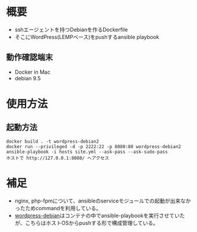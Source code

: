 # 概要

* sshエージェントを持つDebianを作るDockerfile
* そこにWordPress(LEMPベース)をpushするansible playbook

## 動作確認端末

* Docker in Mac
* debian 9.5

# 使用方法

## 起動方法
```
docker build . -t wordpress-debian2
docker run --privileged -d -p 2222:22 -p 8080:80 wordpress-debian2
ansible-playbook -i hosts site.yml --ask-pass --ask-sudo-pass
ホストで http://127.0.0.1:8080/ へアクセス
```

# 補足
* nginx, php-fpmについて、ansibleのserviceモジュールでの起動が出来なかったためcommandを利用している。
* [wordpress-debian](https://github.com/t-morisawa/wordpress-debian)はコンテナの中でansible-playbookを実行させていたが、こちらはホストOSからpushする形で構成管理している。
